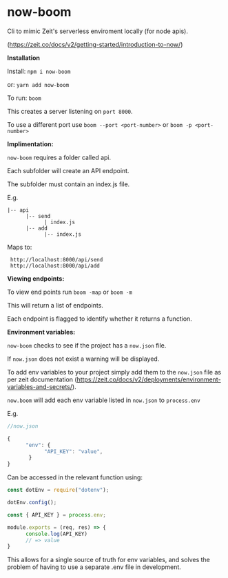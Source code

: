 # now-boom

Cli to mimic Zeit's serverless enviroment locally (for node apis).

(https://zeit.co/docs/v2/getting-started/introduction-to-now/)

**Installation**

Install:
```npm i now-boom```

or:
```yarn add now-boom```

To run:
```boom```

This creates a server listening on ```port 8000```.

To use a different port use ```boom --port <port-number>``` or ```boom -p <port-number>```

**Implimentation:**

```now-boom``` requires a folder called api.

Each subfolder will create an API endpoint.

The subfolder must contain an index.js file.

E.g.

```
|-- api
      |-- send
            | index.js
      |-- add
            |-- index.js
 ```
 
 Maps to:
 ```
  http://localhost:8000/api/send
  http://localhost:8000/api/add
 ```
**Viewing endpoints:**

To view end points run ```boom -map``` or ```boom -m```

This will return a list of endpoints.

Each endpoint is flagged to identify whether it returns a function.

**Environment variables:**

```now-boom``` checks to see if the project has a ```now.json``` file.

If ```now.json``` does not exist a warning will be displayed.

To add env variables to your project simply add them to the ```now.json``` file as per zeit documentation (https://zeit.co/docs/v2/deployments/environment-variables-and-secrets/). 

```now.boom``` will add each env variable listed in ```now.json``` to ```process.env```

E.g.

```javascript
//now.json

{
      "env": {
            "API_KEY": "value",
       }
}
```

Can be accessed in the relevant function using:

```javascript
const dotEnv = require("dotenv");

dotEnv.config();

const { API_KEY } = process.env;

module.exports = (req, res) => {
      console.log(API_KEY)
      // => value
}
```

This allows for a single source of truth for env variables, and solves the problem of having to use a separate .env file in development.
